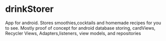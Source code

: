 # drinkStorer
App for android. Stores smoothies,cocktails and homemade recipes for you to see. Mostly proof of concept for android database storing, cardViews, Recycler Views, Adapters,listeners, view models, and repositories
